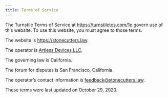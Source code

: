 ```yaml
---
title: Terms of Service
---
```


The Turnstile Terms of Service at <https://turnstiletos.com/1e> govern use of this website. To use this website, you must agree to those terms.

The website is <https://stonecutters.law>.

The operator is [Artless Devices LLC](https://artlessdevices.com).

The governing law is California.

The forum for disputes is San Francisco, California.

The operator’s contact information is <feedback@stonecutters.law>.

These terms were last updated on October 29, 2020.
